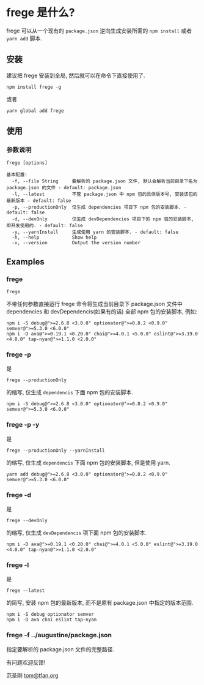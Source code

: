 # frege 是什么?
frege 可以从一个现有的 `package.json` 逆向生成安装所需的 `npm install` 或者 `yarn add` 脚本.

## 安装
建议把 frege 安装到全局, 然后就可以在命令下直接使用了.

```npm
npm install frege -g
```
或者
```npm
yarn global add frege
```

## 使用
### 参数说明
```text
frege [options]

基本配置:
  -f, --file String     要解析的 package.json 文件, 默认会解析当前目录下名为 package.json 的文件 - default: package.json
  -l, --latest          不管 package.json 中 npm 包的具体版本号, 安装该包的最新版本 - default: false
  -p, --productionOnly  仅生成 dependencies 项目下 npm 包的安装脚本. - default: false
  -d, --devOnly         仅生成 devDependencies 项目下的 npm 包的安装脚本, 即开发使用的. - default: false
  -y, --yarnInstall     生成使用 yarn 的安装脚本. - default: false
  -h, --help            Show help
  -v, --version         Output the version number
```

## Examples
### frege
```text
frege
```
不带任何参数直接运行 frege 命令将生成当前目录下 package.json 文件中 dependencies 和 devDependencis(如果有的话) 全部 npm 包的安装脚本, 例如:
```npm
npm i -S debug@">=2.6.8 <3.0.0" optionator@">=0.8.2 <0.9.0" semver@">=5.3.0 <6.0.0"
npm i -D ava@">=0.19.1 <0.20.0" chai@">=4.0.1 <5.0.0" eslint@">=3.19.0 <4.0.0" tap-nyan@">=1.1.0 <2.0.0"
```

### frege -p
是
```text
frege --productionOnly
```
的缩写, 仅生成 `dependencis` 下面 npm 包的安装脚本.
```npm
npm i -S debug@">=2.6.8 <3.0.0" optionator@">=0.8.2 <0.9.0" semver@">=5.3.0 <6.0.0"
```

### frege -p -y
是
```text
frege --productionOnly --yarnInstall
```
的缩写, 仅生成 `dependencis` 下面 npm 包的安装脚本, 但是使用 yarn.
```npm
yarn add debug@">=2.6.8 <3.0.0" optionator@">=0.8.2 <0.9.0" semver@">=5.3.0 <6.0.0"
```

### frege -d
是
```text
frege --devOnly
```
的缩写, 仅生成 `devDependencis` 项下面 npm 包的安装脚本.
```npm
npm i -D ava@">=0.19.1 <0.20.0" chai@">=4.0.1 <5.0.0" eslint@">=3.19.0 <4.0.0" tap-nyan@">=1.1.0 <2.0.0"
```

### frege -l
是
```text
frege --latest
```
的简写, 安装 npm 包的最新版本, 而不是原有 package.json 中指定的版本范围.
```npm
npm i -S debug optionator semver
npm i -D ava chai eslint tap-nyan
```

### frege -f ../augustine/package.json
指定要解析的 package.json 文件的完整路径.

有问题欢迎反馈!

范圣刚 <tom@tfan.org>
